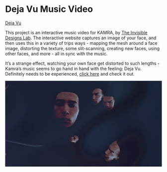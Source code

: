 # Deja Vu Music Video

[Deja Vu](https://kamra.invisi-dir.com/)

This project is an interactive music video for KAMRA, by [The Invisible Designs Lab](http://invisi.jp/). The interactive website captures an image of your face, and then uses this in a variety of trips ways - mapping the mesh around a face image, distorting the texture, some slit-scanning, creating new faces, using other faces, and more - all in sync with the music.

It’s a strange effect, watching your own face get distorted to such lengths - Kamra’s music seems to go hand in hand with the feeling: Deja Vu. Definitely needs to be experienced, [click here](https://kamra.invisi-dir.com/) and check it out.

![My own poorly lit face](images/kamra.png)
